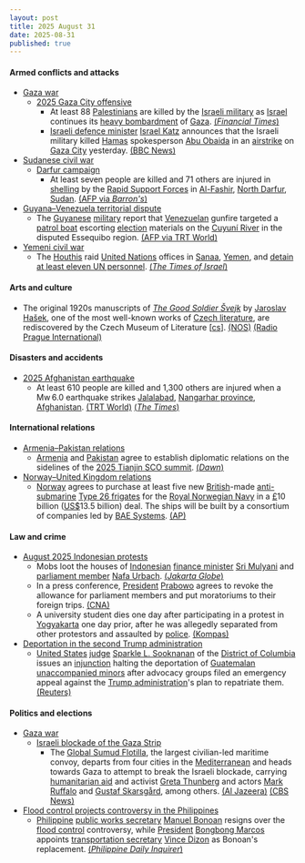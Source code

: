 ```yaml
---
layout: post
title: 2025 August 31
date: 2025-08-31
published: true
---
```



#### Armed conflicts and attacks

* [Gaza war](https://en.wikipedia.org/wiki/Gaza_war "Gaza war")
  * [2025 Gaza City offensive](https://en.wikipedia.org/wiki/2025_Gaza_City_offensive "2025 Gaza City offensive")
    * At least 88 [Palestinians](https://en.wikipedia.org/wiki/Palestinians "Palestinians") are killed by the [Israeli military](https://en.wikipedia.org/wiki/Israel_Defense_Forces "Israel Defense Forces") as [Israel](https://en.wikipedia.org/wiki/Israel "Israel") continues its [heavy bombardment](https://en.wikipedia.org/wiki/Israeli_bombing_of_the_Gaza_Strip "Israeli bombing of the Gaza Strip") of [Gaza](https://en.wikipedia.org/wiki/Gaza_Strip "Gaza Strip"). [(*Financial Times*)](https://www.ft.com/content/75c1819a-9768-4914-be7f-705438c56b82)
    * [Israeli defence minister](https://en.wikipedia.org/wiki/Ministry_of_Defense_%28Israel%29 "Ministry of Defense (Israel)") [Israel Katz](https://en.wikipedia.org/wiki/Israel_Katz "Israel Katz") announces that the Israeli military killed [Hamas](https://en.wikipedia.org/wiki/Hamas "Hamas") spokesperson [Abu Obaida](https://en.wikipedia.org/wiki/Abu_Obaida_%28Hamas%29 "Abu Obaida (Hamas)") in an [airstrike](https://en.wikipedia.org/wiki/Airstrike "Airstrike") on [Gaza City](https://en.wikipedia.org/wiki/Gaza_City "Gaza City") yesterday. [(BBC News)](https://www.bbc.co.uk/news/articles/cm214r5rd29o)
* [Sudanese civil war](https://en.wikipedia.org/wiki/Sudanese_civil_war_%282023%E2%80%93present%29 "Sudanese civil war (2023–present)")
  * [Darfur campaign](https://en.wikipedia.org/wiki/Darfur_campaign_%282023%E2%80%93present%29 "Darfur campaign (2023–present)")
    * At least seven people are killed and 71 others are injured in [shelling](https://en.wikipedia.org/wiki/Shell_%28projectile%29 "Shell (projectile)") by the [Rapid Support Forces](https://en.wikipedia.org/wiki/Rapid_Support_Forces "Rapid Support Forces") in [Al-Fashir](https://en.wikipedia.org/wiki/Al-Fashir "Al-Fashir"), [North Darfur](https://en.wikipedia.org/wiki/North_Darfur "North Darfur"), [Sudan](https://en.wikipedia.org/wiki/Sudan "Sudan"). [(AFP via *Barron's*)](https://www.barrons.com/news/seven-dead-71-wounded-as-sudan-s-rsf-shells-besieged-city-7e62f02e)
* [Guyana–Venezuela territorial dispute](https://en.wikipedia.org/wiki/Guyana%E2%80%93Venezuela_territorial_dispute "Guyana–Venezuela territorial dispute")
  * The [Guyanese](https://en.wikipedia.org/wiki/Guyana "Guyana") [military](https://en.wikipedia.org/wiki/Guyana_Defence_Force "Guyana Defence Force") report that [Venezuelan](https://en.wikipedia.org/wiki/Venezuela "Venezuela") gunfire targeted a [patrol boat](https://en.wikipedia.org/wiki/Patrol_boat "Patrol boat") escorting [election](https://en.wikipedia.org/wiki/2025_Guyanese_general_election "2025 Guyanese general election") materials on the [Cuyuní River](https://en.wikipedia.org/wiki/Cuyun%C3%AD_River "Cuyuní River") in the disputed Essequibo region. [(AFP via TRT World)](https://www.trtworld.com/world/article/ac7bb99848a4)
* [Yemeni civil war](https://en.wikipedia.org/wiki/Yemeni_civil_war_%282014%E2%80%93present%29 "Yemeni civil war (2014–present)")
  * The [Houthis](https://en.wikipedia.org/wiki/Houthis "Houthis") raid [United Nations](https://en.wikipedia.org/wiki/United_Nations "United Nations") offices in [Sanaa](https://en.wikipedia.org/wiki/Sanaa "Sanaa"), [Yemen](https://en.wikipedia.org/wiki/Yemen "Yemen"), and [detain at least eleven UN personnel](https://en.wikipedia.org/wiki/2025_Houthi_raids_on_UN_buildings_in_Sanaa "2025 Houthi raids on UN buildings in Sanaa"). [(*The Times of Israel*)](https://www.timesofisrael.com/liveblog_entry/houthis-detain-at-least-11-un-workers-in-yemen-raids-says-envoy/)

#### Arts and culture

* The original 1920s manuscripts of *[The Good Soldier Švejk](https://en.wikipedia.org/wiki/The_Good_Soldier_%C5%A0vejk "The Good Soldier Švejk")* by [Jaroslav Hašek](https://en.wikipedia.org/wiki/Jaroslav_Ha%C5%A1ek "Jaroslav Hašek"), one of the most well-known works of [Czech literature](https://en.wikipedia.org/wiki/Czech_literature "Czech literature"), are rediscovered by the Czech Museum of Literature [[cs](https://cs.wikipedia.org/wiki/Pam%C3%A1tn%C3%ADk_n%C3%A1rodn%C3%ADho_p%C3%ADsemnictv%C3%AD "cs:Památník národního písemnictví")]. [(NOS)](https://nos.nl/artikel/2580608-manuscripten-wereldberoemd-tsjechisch-wo-i-boek-na-eeuw-teruggevonden) [(Radio Prague International)](https://english.radio.cz/lost-manuscripts-good-soldier-svejk-found-after-90-years-prague-archive-8861205)

#### Disasters and accidents

* [2025 Afghanistan earthquake](https://en.wikipedia.org/wiki/2025_Afghanistan_earthquake "2025 Afghanistan earthquake")
  * At least 610 people are killed and 1,300 others are injured when a Mw 6.0 earthquake strikes [Jalalabad](https://en.wikipedia.org/wiki/Jalalabad "Jalalabad"), [Nangarhar province](https://en.wikipedia.org/wiki/Nangarhar_province "Nangarhar province"), [Afghanistan](https://en.wikipedia.org/wiki/Afghanistan "Afghanistan"). [(TRT World)](https://trt.global/world/article/f56040733e07) [(*The Times*)](https://www.thetimes.com/world/asia/article/afghanistan-earthquake-today-jalalabad-9h53wtjlt)

#### International relations

* [Armenia–Pakistan relations](https://en.wikipedia.org/wiki/Armenia%E2%80%93Pakistan_relations "Armenia–Pakistan relations")
  * [Armenia](https://en.wikipedia.org/wiki/Armenia "Armenia") and [Pakistan](https://en.wikipedia.org/wiki/Pakistan "Pakistan") agree to establish diplomatic relations on the sidelines of the [2025 Tianjin SCO summit](https://en.wikipedia.org/wiki/2025_Tianjin_SCO_summit "2025 Tianjin SCO summit"). [(*Dawn*)](https://www.dawn.com/news/1938704)
* [Norway–United Kingdom relations](https://en.wikipedia.org/wiki/Norway%E2%80%93United_Kingdom_relations "Norway–United Kingdom relations")
  * [Norway](https://en.wikipedia.org/wiki/Norway "Norway") agrees to purchase at least five new [British](https://en.wikipedia.org/wiki/United_Kingdom "United Kingdom")-made [anti-submarine](https://en.wikipedia.org/wiki/Anti-submarine_warfare "Anti-submarine warfare") [Type 26 frigates](https://en.wikipedia.org/wiki/Type_26_frigate "Type 26 frigate") for the [Royal Norwegian Navy](https://en.wikipedia.org/wiki/Royal_Norwegian_Navy "Royal Norwegian Navy") in a [£](https://en.wikipedia.org/wiki/Pound_sterling "Pound sterling")10 billion ([US$](https://en.wikipedia.org/wiki/United_States_dollar "United States dollar")13.5 billion) deal. The ships will be built by a consortium of companies led by [BAE Systems](https://en.wikipedia.org/wiki/BAE_Systems_Maritime_%E2%80%93_Naval_Ships "BAE Systems Maritime – Naval Ships"). [(AP)](https://apnews.com/article/norway-defense-navy-frigates-britain-b4dd3c7fc71fba6c13d1173237a21a4f)

#### Law and crime

* [August 2025 Indonesian protests](https://en.wikipedia.org/wiki/August_2025_Indonesian_protests "August 2025 Indonesian protests")
  * Mobs loot the houses of [Indonesian](https://en.wikipedia.org/wiki/Indonesia "Indonesia") [finance minister](https://en.wikipedia.org/wiki/List_of_ministers_of_finance_%28Indonesia%29 "List of ministers of finance (Indonesia)") [Sri Mulyani](https://en.wikipedia.org/wiki/Sri_Mulyani "Sri Mulyani") and [parliament member](https://en.wikipedia.org/wiki/People%27s_Representative_Council "People's Representative Council") [Nafa Urbach](https://en.wikipedia.org/wiki/Nafa_Urbach "Nafa Urbach"). [(*Jakarta Globe*)](https://jakartaglobe.id/news/indonesian-finance-minister-lawmakers-homes-ransacked-as-unrest-in-jakarta-escalates)
  * In a press conference, [President](https://en.wikipedia.org/wiki/President_of_Indonesia "President of Indonesia") [Prabowo](https://en.wikipedia.org/wiki/Prabowo_Subianto "Prabowo Subianto") agrees to revoke the allowance for parliament members and put moratoriums to their foreign trips. [(CNA)](https://www.channelnewsasia.com/asia/indonesia-prabowo-subianto-revoke-allowance-protests-5324956)
  * A university student dies one day after participating in a protest in [Yogyakarta](https://en.wikipedia.org/wiki/Yogyakarta "Yogyakarta") one day prior, after he was allegedly separated from other protestors and assaulted by [police](https://en.wikipedia.org/wiki/Indonesian_National_Police "Indonesian National Police"). [(Kompas)](https://regional.kompas.com/read/2025/08/31/174312778/mahasiswa-amikom-rheza-sendy-pratama-meninggal-saat-unjuk-rasa-di-mapolda)
* [Deportation in the second Trump administration](https://en.wikipedia.org/wiki/Deportation_in_the_second_Trump_administration "Deportation in the second Trump administration")
  * [United States](https://en.wikipedia.org/wiki/United_States "United States") [judge](https://en.wikipedia.org/wiki/United_States_federal_judge "United States federal judge") [Sparkle L. Sooknanan](https://en.wikipedia.org/wiki/Sparkle_L._Sooknanan "Sparkle L. Sooknanan") of the [District of Columbia](https://en.wikipedia.org/wiki/United_States_District_Court_for_the_District_of_Columbia "United States District Court for the District of Columbia") issues an [injunction](https://en.wikipedia.org/wiki/Injunction "Injunction") halting the deportation of [Guatemalan](https://en.wikipedia.org/wiki/Guatemalans "Guatemalans") [unaccompanied minors](https://en.wikipedia.org/wiki/Unaccompanied_minors "Unaccompanied minors") after advocacy groups filed an emergency appeal against the [Trump administration](https://en.wikipedia.org/wiki/Second_presidency_of_Donald_Trump "Second presidency of Donald Trump")'s plan to repatriate them. [(Reuters)](https://www.reuters.com/world/us/us-judge-blocks-government-deporting-unaccompanied-guatemalan-children-2025-08-31/)

#### Politics and elections

* [Gaza war](https://en.wikipedia.org/wiki/Gaza_war "Gaza war")
  * [Israeli blockade of the Gaza Strip](https://en.wikipedia.org/wiki/Israeli_blockade_of_the_Gaza_Strip_%282023%E2%80%93present%29 "Israeli blockade of the Gaza Strip (2023–present)")
    * The [Global Sumud Flotilla](https://en.wikipedia.org/wiki/Global_Sumud_Flotilla "Global Sumud Flotilla"), the largest civilian-led maritime convoy, departs from four cities in the [Mediterranean](https://en.wikipedia.org/wiki/Mediterranean "Mediterranean") and heads towards Gaza to attempt to break the Israeli blockade, carrying [humanitarian aid](https://en.wikipedia.org/wiki/Humanitarian_aid "Humanitarian aid") and activist [Greta Thunberg](https://en.wikipedia.org/wiki/Greta_Thunberg "Greta Thunberg") and actors [Mark Ruffalo](https://en.wikipedia.org/wiki/Mark_Ruffalo "Mark Ruffalo") and [Gustaf Skarsgård](https://en.wikipedia.org/wiki/Gustaf_Skarsg%C3%A5rd "Gustaf Skarsgård"), among others. [(Al Jazeera)](https://www.aljazeera.com/news/2025/8/31/gaza-humanitarian-flotilla-departs-barcelona-to-break-israeli-siege) [(CBS News)](https://www.cbsnews.com/news/global-sumud-flotilla-gaza-israel-greta-thunberg/)
* [Flood control projects controversy in the Philippines](https://en.wikipedia.org/wiki/Flood_control_projects_controversy_in_the_Philippines_%282024%E2%80%932025%29 "Flood control projects controversy in the Philippines (2024–2025)")
  * [Philippine](https://en.wikipedia.org/wiki/Philippine "Philippine") [public works secretary](https://en.wikipedia.org/wiki/Secretary_of_Public_Works_and_Highways "Secretary of Public Works and Highways") [Manuel Bonoan](https://en.wikipedia.org/wiki/Manuel_Bonoan "Manuel Bonoan") resigns over the [flood control](https://en.wikipedia.org/wiki/Flood_control "Flood control") controversy, while [President](https://en.wikipedia.org/wiki/President_of_the_Philippines "President of the Philippines") [Bongbong Marcos](https://en.wikipedia.org/wiki/Bongbong_Marcos "Bongbong Marcos") appoints [transportation secretary](https://en.wikipedia.org/wiki/Secretary_of_Transportation_%28Philippines%29 "Secretary of Transportation (Philippines)") [Vince Dizon](https://en.wikipedia.org/wiki/Vince_Dizon "Vince Dizon") as Bonoan's replacement. [(*Philippine Daily Inquirer*)](https://newsinfo.inquirer.net/2102596/bonoan-resigns-dizon-appointed-as-news-dpwh-chief)
